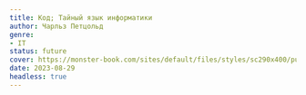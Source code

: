 ```yaml
---
title: Код; Тайный язык информатики
author: Чарльз Петцольд
genre:
- IT
status: future
cover: https://monster-book.com/sites/default/files/styles/sc290x400/public/books/kod-taynyy-yazyk-informatiki_0.png?itok=kc8ExhSO
date: 2023-08-29
headless: true
---
```


